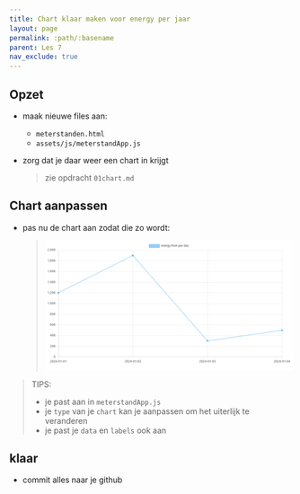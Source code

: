 ```yaml
---
title: Chart klaar maken voor energy per jaar
layout: page 
permalink: :path/:basename 
parent: Les 7
nav_exclude: true
---
```



## Opzet
- maak nieuwe files aan:
    - `meterstanden.html`
    - `assets/js/meterstandApp.js`

- zorg dat je daar weer een chart in krijgt
    > zie opdracht `01chart.md`


## Chart aanpassen

- pas nu de chart aan zodat die zo wordt:
    > ![](img/energyday.PNG)

> TIPS:
> - je past aan in `meterstandApp.js`
> - je `type` van je `chart` kan je aanpassen om het uiterlijk te veranderen
> - je past je `data` en `labels` ook aan

## klaar
- commit alles naar je github